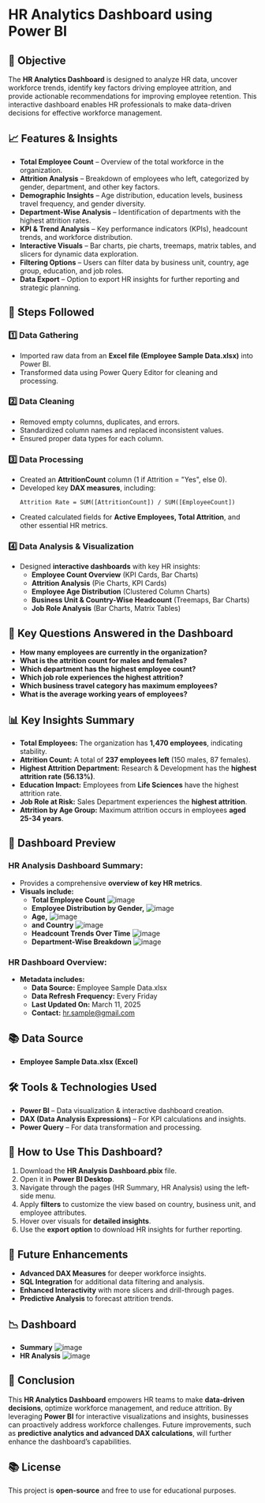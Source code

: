 # HR Analytics Dashboard using Power BI 

## 🔗 Objective
The **HR Analytics Dashboard** is designed to analyze HR data, uncover workforce trends, identify key factors driving employee attrition, and provide actionable recommendations for improving employee retention. This interactive dashboard enables HR professionals to make data-driven decisions for effective workforce management.

## 📈 Features & Insights
- **Total Employee Count** – Overview of the total workforce in the organization.
- **Attrition Analysis** – Breakdown of employees who left, categorized by gender, department, and other key factors.
- **Demographic Insights** – Age distribution, education levels, business travel frequency, and gender diversity.
- **Department-Wise Analysis** – Identification of departments with the highest attrition rates.
- **KPI & Trend Analysis** – Key performance indicators (KPIs), headcount trends, and workforce distribution.
- **Interactive Visuals** – Bar charts, pie charts, treemaps, matrix tables, and slicers for dynamic data exploration.
- **Filtering Options** – Users can filter data by business unit, country, age group, education, and job roles.
- **Data Export** – Option to export HR insights for further reporting and strategic planning.

## 📂 Steps Followed
### 1️⃣ Data Gathering
- Imported raw data from an **Excel file (Employee Sample Data.xlsx)** into Power BI.
- Transformed data using Power Query Editor for cleaning and processing.

### 2️⃣ Data Cleaning
- Removed empty columns, duplicates, and errors.
- Standardized column names and replaced inconsistent values.
- Ensured proper data types for each column.

### 3️⃣ Data Processing
- Created an **AttritionCount** column (1 if Attrition = "Yes", else 0).
- Developed key **DAX measures**, including:
  ```DAX
  Attrition Rate = SUM([AttritionCount]) / SUM([EmployeeCount])
  ```
- Created calculated fields for **Active Employees, Total Attrition**, and other essential HR metrics.

### 4️⃣ Data Analysis & Visualization
- Designed **interactive dashboards** with key HR insights:
  - **Employee Count Overview** (KPI Cards, Bar Charts)
  - **Attrition Analysis** (Pie Charts, KPI Cards)
  - **Employee Age Distribution** (Clustered Column Charts)
  - **Business Unit & Country-Wise Headcount** (Treemaps, Bar Charts)
  - **Job Role Analysis** (Bar Charts, Matrix Tables)

## 👀 Key Questions Answered in the Dashboard
- **How many employees are currently in the organization?**
- **What is the attrition count for males and females?**
- **Which department has the highest employee count?**
- **Which job role experiences the highest attrition?**
- **Which business travel category has maximum employees?**
- **What is the average working years of employees?**

## 📊 Key Insights Summary
- **Total Employees:** The organization has **1,470 employees**, indicating stability.
- **Attrition Count:** A total of **237 employees left** (150 males, 87 females).
- **Highest Attrition Department:** Research & Development has the **highest attrition rate (56.13%)**.
- **Education Impact:** Employees from **Life Sciences** have the highest attrition rate.
- **Job Role at Risk:** Sales Department experiences the **highest attrition**.
- **Attrition by Age Group:** Maximum attrition occurs in employees **aged 25-34 years**.

## 🎨 Dashboard Preview
### **HR Analysis Dashboard Summary:**
- Provides a comprehensive **overview of key HR metrics**.
- **Visuals include:**
  - **Total Employee Count**
    ![image](https://github.com/user-attachments/assets/36fcbde5-1441-43ac-9736-160adc0615d5)
  - **Employee Distribution by Gender,**
    ![image](https://github.com/user-attachments/assets/7128c44c-f6ad-4170-a23f-2ce9fe157ea9)
  - **Age,**
    ![image](https://github.com/user-attachments/assets/ae51dc30-28d3-4135-af7e-b2d090ee9a8c)
  - **and Country**
    ![image](https://github.com/user-attachments/assets/f3827198-29d3-4bf1-8ca6-e0e449667a24)
  - **Headcount Trends Over Time**
    ![image](https://github.com/user-attachments/assets/9a25a716-e188-4d50-ad56-93ca40896239)
  - **Department-Wise Breakdown**
    ![image](https://github.com/user-attachments/assets/ab7cffde-f8c2-4737-8858-c5af6e3e0204)

### **HR Dashboard Overview:**
- **Metadata includes:**
  - **Data Source:** Employee Sample Data.xlsx
  - **Data Refresh Frequency:** Every Friday
  - **Last Updated On:** March 11, 2025
  - **Contact:** hr.sample@gmail.com

## 📚 Data Source
- **Employee Sample Data.xlsx (Excel)**

## 🛠️ Tools & Technologies Used
- **Power BI** – Data visualization & interactive dashboard creation.
- **DAX (Data Analysis Expressions)** – For KPI calculations and insights.
- **Power Query** – For data transformation and processing.

## 🚀 How to Use This Dashboard?
1. Download the **HR Analysis Dashboard.pbix** file.
2. Open it in **Power BI Desktop**.
3. Navigate through the pages (HR Summary, HR Analysis) using the left-side menu.
4. Apply **filters** to customize the view based on country, business unit, and employee attributes.
5. Hover over visuals for **detailed insights**.
6. Use the **export option** to download HR insights for further reporting.

## 🎯 Future Enhancements
- **Advanced DAX Measures** for deeper workforce insights.
- **SQL Integration** for additional data filtering and analysis.
- **Enhanced Interactivity** with more slicers and drill-through pages.
- **Predictive Analysis** to forecast attrition trends.

## 📉 Dashboard
- **Summary**
![image](https://github.com/user-attachments/assets/585b8210-7209-4850-96f7-2f683427c735)
- **HR Analysis**
![image](https://github.com/user-attachments/assets/3c102d4b-dad1-46a9-be02-a129c52d1b2f)
## 📝 Conclusion
This **HR Analytics Dashboard** empowers HR teams to make **data-driven decisions**, optimize workforce management, and reduce attrition. By leveraging **Power BI** for interactive visualizations and insights, businesses can proactively address workforce challenges. Future improvements, such as **predictive analytics and advanced DAX calculations**, will further enhance the dashboard’s capabilities.

## 📚 License
This project is **open-source** and free to use for educational purposes.
